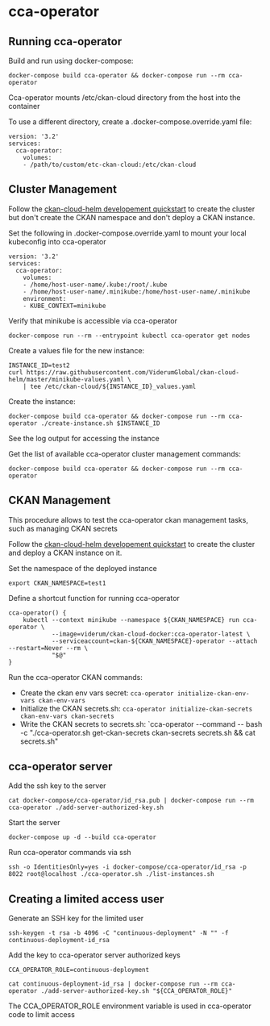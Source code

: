 # cca-operator

## Running cca-operator

Build and run using docker-compose:

```
docker-compose build cca-operator && docker-compose run --rm cca-operator
```

Cca-operator mounts /etc/ckan-cloud directory from the host into the container

To use a different directory, create a .docker-compose.override.yaml file:

```
version: '3.2'
services:
  cca-operator:
    volumes:
    - /path/to/custom/etc-ckan-cloud:/etc/ckan-cloud
```

## Cluster Management

Follow the [ckan-cloud-helm developement quickstart](https://github.com/ViderumGlobal/ckan-cloud-helm/blob/master/QUICKSTART_DEVELOPMENT.md)
to create the cluster but don't create the CKAN namespace and don't deploy a CKAN instance.

Set the following in .docker-compose.override.yaml to mount your local kubeconfig into cca-operator

```
version: '3.2'
services:
  cca-operator:
    volumes:
    - /home/host-user-name/.kube:/root/.kube
    - /home/host-user-name/.minikube:/home/host-user-name/.minikube
    environment:
    - KUBE_CONTEXT=minikube
```

Verify that minikube is accessible via cca-operator

```
docker-compose run --rm --entrypoint kubectl cca-operator get nodes
```

Create a values file for the new instance:

```
INSTANCE_ID=test2
curl https://raw.githubusercontent.com/ViderumGlobal/ckan-cloud-helm/master/minikube-values.yaml \
    | tee /etc/ckan-cloud/${INSTANCE_ID}_values.yaml
```

Create the instance:

```
docker-compose build cca-operator && docker-compose run --rm cca-operator ./create-instance.sh $INSTANCE_ID
```

See the log output for accessing the instance

Get the list of available cca-operator cluster management commands:

```
docker-compose build cca-operator && docker-compose run --rm cca-operator
```


## CKAN Management

This procedure allows to test the cca-operator ckan management tasks, such as managing CKAN secrets

Follow the [ckan-cloud-helm developement quickstart](https://github.com/ViderumGlobal/ckan-cloud-helm/blob/master/QUICKSTART_DEVELOPMENT.md) to create the cluster and deploy a CKAN instance on it.

Set the namespace of the deployed instance

```
export CKAN_NAMESPACE=test1
```

Define a shortcut function for running cca-operator

```
cca-operator() {
    kubectl --context minikube --namespace ${CKAN_NAMESPACE} run cca-operator \
            --image=viderum/ckan-cloud-docker:cca-operator-latest \
            --serviceaccount=ckan-${CKAN_NAMESPACE}-operator --attach --restart=Never --rm \
            "$@"
}
```

Run the cca-operator CKAN commands:

* Create the ckan env vars secret: `cca-operator initialize-ckan-env-vars ckan-env-vars`
* Initialize the CKAN secrets.sh: `cca-operator initialize-ckan-secrets ckan-env-vars ckan-secrets`
* Write the CKAN secrets to secrets.sh: `cca-operator --command -- bash -c "./cca-operator.sh get-ckan-secrets ckan-secrets secrets.sh && cat secrets.sh"


## cca-operator server

Add the ssh key to the server

```
cat docker-compose/cca-operator/id_rsa.pub | docker-compose run --rm cca-operator ./add-server-authorized-key.sh
```

Start the server

```
docker-compose up -d --build cca-operator
```

Run cca-operator commands via ssh

```
ssh -o IdentitiesOnly=yes -i docker-compose/cca-operator/id_rsa -p 8022 root@localhost ./cca-operator.sh ./list-instances.sh
```

## Creating a limited access user

Generate an SSH key for the limited user

```
ssh-keygen -t rsa -b 4096 -C "continuous-deployment" -N "" -f continuous-deployment-id_rsa
```

Add the key to cca-operator server authorized keys

```
CCA_OPERATOR_ROLE=continuous-deployment

cat continuous-deployment-id_rsa | docker-compose run --rm cca-operator ./add-server-authorized-key.sh "${CCA_OPERATOR_ROLE}"
```

The CCA_OPERATOR_ROLE environment variable is used in cca-operator code to limit access
